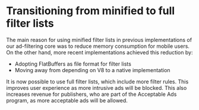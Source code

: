 # Transitioning from minified to full filter lists

The main reason for using minified filter lists in previous implementations of our ad-filtering core was to reduce memory consumption for mobile users. On the other hand, more recent implementations achieved this reduction by:

* Adopting FlatBuffers as file format for filter lists
* Moving away from depending on V8 to a native implementation

It is now possible to use full filter lists, which include more filter rules. This improves user experience as more intrusive ads will be blocked. This also increases revenue for publishers, who are part of the Acceptable Ads program, as more acceptable ads will be allowed.

